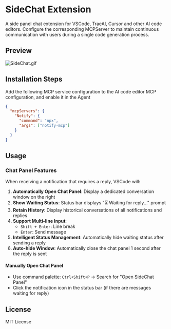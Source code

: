 # SideChat Extension

A side panel chat extension for VSCode, TraeAI, Cursor and other AI code editors. Configure the corresponding MCPServer to maintain continuous communication with users during a single code generation process.

## Preview

![SideChat.gif](img/SideChat.gif)

## Installation Steps
Add the following MCP service configuration to the AI code editor MCP configuration, and enable it in the Agent

```json
{
  "mcpServers": {
    "Notify": {
      "command": "npx",
      "args": ["notify-mcp"]
    }
  }
}
```

## Usage

### Chat Panel Features

When receiving a notification that requires a reply, VSCode will:

1. **Automatically Open Chat Panel**: Display a dedicated conversation window on the right
2. **Show Waiting Status**: Status bar displays "⏳ Waiting for reply..." prompt
3. **Retain History**: Display historical conversations of all notifications and replies
4. **Support Multi-line Input**:
   - `Shift + Enter`: Line break
   - `Enter`: Send message
5. **Intelligent Status Management**: Automatically hide waiting status after sending a reply
6. **Auto-hide Window**: Automatically close the chat panel 1 second after the reply is sent

#### Manually Open Chat Panel

- Use command palette: `Ctrl+Shift+P` → Search for "Open SideChat Panel"
- Click the notification icon in the status bar (if there are messages waiting for reply)

## License

MIT License